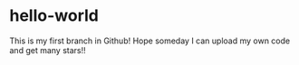 # hello-world
This is my first branch in Github! Hope someday I can upload my own code and get many stars!!
